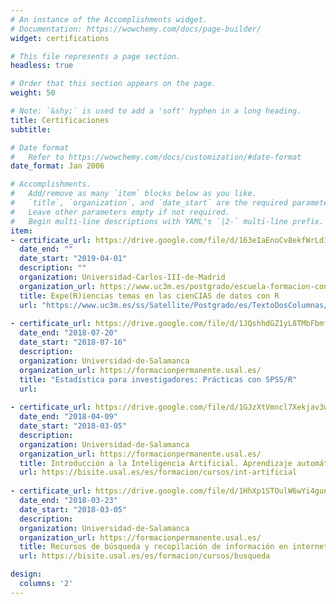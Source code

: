 ```yaml
---
# An instance of the Accomplishments widget.
# Documentation: https://wowchemy.com/docs/page-builder/
widget: certifications

# This file represents a page section.
headless: true

# Order that this section appears on the page.
weight: 50

# Note: `&shy;` is used to add a 'soft' hyphen in a long heading.
title: Certificaciones
subtitle: 

# Date format
#   Refer to https://wowchemy.com/docs/customization/#date-format
date_format: Jan 2006

# Accomplishments.
#   Add/remove as many `item` blocks below as you like.
#   `title`, `organization`, and `date_start` are the required parameters.
#   Leave other parameters empty if not required.
#   Begin multi-line descriptions with YAML's `|2-` multi-line prefix.
item:
- certificate_url: https://drive.google.com/file/d/163eIaEnoCv8ekfWrLdIqPzfB8xtQUwYp/view?usp=sharing
  date_end: ""
  date_start: "2019-04-01"
  description: ""
  organization: Universidad-Carlos-III-de-Madrid
  organization_url: https://www.uc3m.es/postgrado/escuela-formacion-continua
  title: Expe(R)iencias temas en las cienCIAS de datos con R
  url: "https://www.uc3m.es/ss/Satellite/Postgrado/es/TextoDosColumnas/1371264178837/Curso_Expe(R)iencias_temas_en_las_cienCIAS_de_datos_con_R:"
  
- certificate_url: https://drive.google.com/file/d/1JQshhdGZ1yL8TMbFbmfqrGfUgWr7ogvM/view?usp=sharing
  date_end: "2018-07-20"
  date_start: "2018-07-16"
  description: 
  organization: Universidad-de-Salamanca
  organization_url: https://formacionpermanente.usal.es/
  title: "Estadística para investigadores: Prácticas con SPSS/R"
  url: 
  
- certificate_url: https://drive.google.com/file/d/1GJzXtVmncl7Xekjav3w6X7JpN72ajYBn/view?usp=sharing
  date_end: "2018-04-09"
  date_start: "2018-03-05"
  description: 
  organization: Universidad-de-Salamanca
  organization_url: https://formacionpermanente.usal.es/
  title: Introducción a la Inteligencia Artificial. Aprendizaje automático y redes neuronales
  url: https://bisite.usal.es/es/formacion/cursos/int-artificial
  
- certificate_url: https://drive.google.com/file/d/1HhXp1STOulW6wYi4guncYSyx6SsL0hT6/view?usp=sharing
  date_end: "2018-03-23"
  date_start: "2018-03-05"
  description: 
  organization: Universidad-de-Salamanca
  organization_url: https://formacionpermanente.usal.es/
  title: Recursos de búsqueda y recopilación de información en internet
  url: https://bisite.usal.es/es/formacion/cursos/busqueda

design:
  columns: '2' 
---
```

